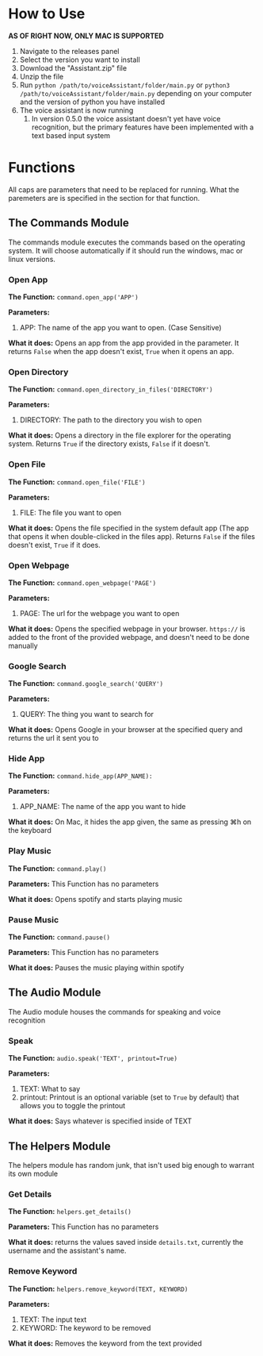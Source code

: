 # How to Use
**AS OF RIGHT NOW, ONLY MAC IS SUPPORTED**

1. Navigate to the releases panel
2. Select the version you want to install
3. Download the "Assistant.zip" file
4. Unzip the file
5. Run ``python /path/to/voiceAssistant/folder/main.py`` or ``python3 /path/to/voiceAssistant/folder/main.py`` depending on your computer and the version of python you have installed
6. The voice assistant is now running
   1. In version 0.5.0 the voice assistant doesn't yet have voice recognition, but the primary features have been implemented with a text based input system

# Functions

All caps are parameters that need to be replaced for running. What the paremeters are is specified in the section for that function.

## The Commands Module
The commands module executes the commands based on the operating system. It will choose automatically if it should run the windows, mac or linux versions.

### Open App
**The Function:** ``command.open_app('APP')``

**Parameters:**
1. APP: The name of the app you want to open. (Case Sensitive)

**What it does:** Opens an app from the app provided in the parameter. It returns ```False``` when the app doesn't exist, ```True``` when it opens an app.

### Open Directory
**The Function:** ``command.open_directory_in_files('DIRECTORY')``

**Parameters:**
1. DIRECTORY: The path to the directory you wish to open

**What it does:** Opens a directory in the file explorer for the operating system. Returns ```True``` if the directory exists, ```False``` if it doesn't.

### Open File

**The Function:** ``command.open_file('FILE')``

**Parameters:**
1. FILE: The file you want to open

**What it does:** Opens the file specified in the system default app (The app that opens it when double-clicked in the files app). Returns ```False``` if the files doesn't exist, ```True``` if it does.

### Open Webpage

**The Function:** ``command.open_webpage('PAGE')``

**Parameters:**
1. PAGE: The url for the webpage you want to open

**What it does:** Opens the specified webpage in your browser. ```https://``` is added to the front of the provided webpage, and doesn't need to be done manually

### Google Search

**The Function:** ``command.google_search('QUERY')``

**Parameters:**
1. QUERY: The thing you want to search for

**What it does:** Opens Google in your browser at the specified query and returns the url it sent you to

### Hide App

**The Function:** ```command.hide_app(APP_NAME):```

**Parameters:**
1. APP_NAME: The name of the app you want to hide

**What it does:** On Mac, it hides the app given, the same as pressing ⌘h on the keyboard

### Play Music

**The Function:** ```command.play()```

**Parameters:** This Function has no parameters

**What it does:** Opens spotify and starts playing music

### Pause Music

**The Function:** ```command.pause()```

**Parameters:** This Function has no parameters

**What it does:** Pauses the music playing within spotify

## The Audio Module
The Audio module houses the commands for speaking and voice recognition

### Speak

**The Function:** ``audio.speak('TEXT', printout=True)``

**Parameters:**
1. TEXT: What to say
2. printout: Printout is an optional variable (set to ```True``` by default) that allows you to toggle the printout

**What it does:** Says whatever is specified inside of TEXT

## The Helpers Module
The helpers module has random junk, that isn't used big enough to warrant its own module

### Get Details

**The Function:** ``helpers.get_details()``

**Parameters:** This Function has no parameters

**What it does:** returns the values saved inside ```details.txt```, currently the username and the assistant's name.

### Remove Keyword

**The Function:** ``helpers.remove_keyword(TEXT, KEYWORD)``

**Parameters:**
1. TEXT: The input text
2. KEYWORD: The keyword to be removed

**What it does:** Removes the keyword from the text provided